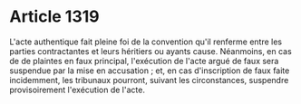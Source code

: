 # Article 1319

L'acte authentique fait pleine foi de la convention qu'il renferme entre les parties contractantes et leurs héritiers ou ayants cause.   Néanmoins, en cas de de plaintes en faux principal, l'exécution de l'acte argué de faux sera suspendue par la mise en accusation ; et, en cas d'inscription de faux faite incidemment, les tribunaux pourront, suivant les circonstances, suspendre provisoirement l'exécution de l'acte.